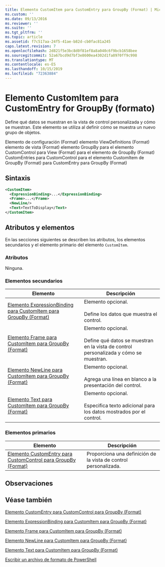 ```yaml
---
title: Elemento CustomItem para CustomEntry para GroupBy (Format) | Microsoft Docs
ms.custom: ''
ms.date: 09/13/2016
ms.reviewer: ''
ms.suite: ''
ms.tgt_pltfrm: ''
ms.topic: article
ms.assetid: f7c517aa-24f5-41ae-b82d-cb0fac81a245
caps.latest.revision: 7
ms.openlocfilehash: 2d821f5e3bc8d0f81ef8a8a040c6f9bcb1658bee
ms.sourcegitcommit: 52a67bcd9d7bf3e8600ea4302d1fa8970ff9c998
ms.translationtype: MT
ms.contentlocale: es-ES
ms.lasthandoff: 10/15/2019
ms.locfileid: "72363884"
---
```

# <a name="customitem-element-for-customentry-for-groupby-format"></a>Elemento CustomItem para CustomEntry for GroupBy (formato)

Define qué datos se muestran en la vista de control personalizada y cómo se muestran. Este elemento se utiliza al definir cómo se muestra un nuevo grupo de objetos.

Elemento de configuración (Format) elemento ViewDefinitions (Format) elemento de vista (Format) elemento GroupBy para el elemento CustomControl para View (Format) para el elemento de GroupBy (Format) CustomEntries para CustomControl para el elemento CustomItem de GroupBy (Format) para CustomEntry para GroupBy (Format)

## <a name="syntax"></a>Sintaxis

```xml
<CustomItem>
  <ExpressionBinding>...</ExpressionBinding>
  <Frame>...</Frame>
  <NewLine/>
  <Text>TextToDisplay</Text>
</CustomItem>
```

## <a name="attributes-and-elements"></a>Atributos y elementos

En las secciones siguientes se describen los atributos, los elementos secundarios y el elemento primario del elemento `CustomItem`.

### <a name="attributes"></a>Atributos

Ninguna.

### <a name="child-elements"></a>Elementos secundarios

|Elemento|Descripción|
|-------------|-----------------|
|[Elemento ExpressionBinding para CustomItem para GroupBy (Format)](./expressionbinding-element-for-customitem-for-groupby-format.md)|Elemento opcional.<br /><br /> Define los datos que muestra el control.|
|[Elemento Frame para CustomItem para GroupBy (Format)](./frame-element-for-customitem-for-groupby-format.md)|Elemento opcional.<br /><br /> Define qué datos se muestran en la vista de control personalizada y cómo se muestran.|
|[Elemento NewLine para CustomItem para GroupBy (Format)](./newline-element-for-customitem-for-groupby-format.md)|Elemento opcional.<br /><br /> Agrega una línea en blanco a la presentación del control.|
|[Elemento Text para CustomItem para GroupBy (Format)](./text-element-for-customitem-for-groupby-format.md)|Elemento opcional.<br /><br /> Especifica texto adicional para los datos mostrados por el control.|

### <a name="parent-elements"></a>Elementos primarios

|Elemento|Descripción|
|-------------|-----------------|
|[Elemento CustomEntry para CustomControl para GroupBy (Format)](./customentry-element-for-customcontrol-for-groupby-format.md)|Proporciona una definición de la vista de control personalizada.|

## <a name="remarks"></a>Observaciones

## <a name="see-also"></a>Véase también

[Elemento CustomEntry para CustomControl para GroupBy (Format)](./customentry-element-for-customcontrol-for-groupby-format.md)

[Elemento ExpressionBinding para CustomItem para GroupBy (Format)](./expressionbinding-element-for-customitem-for-groupby-format.md)

[Elemento Frame para CustomItem para GroupBy (Format)](./frame-element-for-customitem-for-groupby-format.md)

[Elemento NewLine para CustomItem para GroupBy (Format)](./newline-element-for-customitem-for-groupby-format.md)

[Elemento Text para CustomItem para GroupBy (Format)](./text-element-for-customitem-for-groupby-format.md)

[Escribir un archivo de formato de PowerShell](./writing-a-powershell-formatting-file.md)
